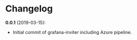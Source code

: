 # Changelog

**0.0.1** (2019-03-15):

* Initial commit of grafana-inviter including Azure pipeline.

